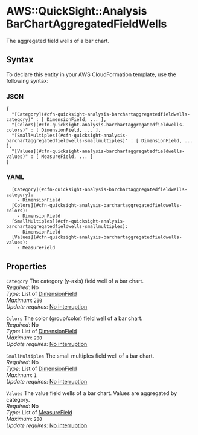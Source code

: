 # AWS::QuickSight::Analysis BarChartAggregatedFieldWells<a name="aws-properties-quicksight-analysis-barchartaggregatedfieldwells"></a>

The aggregated field wells of a bar chart\.

## Syntax<a name="aws-properties-quicksight-analysis-barchartaggregatedfieldwells-syntax"></a>

To declare this entity in your AWS CloudFormation template, use the following syntax:

### JSON<a name="aws-properties-quicksight-analysis-barchartaggregatedfieldwells-syntax.json"></a>

```
{
  "[Category](#cfn-quicksight-analysis-barchartaggregatedfieldwells-category)" : [ DimensionField, ... ],
  "[Colors](#cfn-quicksight-analysis-barchartaggregatedfieldwells-colors)" : [ DimensionField, ... ],
  "[SmallMultiples](#cfn-quicksight-analysis-barchartaggregatedfieldwells-smallmultiples)" : [ DimensionField, ... ],
  "[Values](#cfn-quicksight-analysis-barchartaggregatedfieldwells-values)" : [ MeasureField, ... ]
}
```

### YAML<a name="aws-properties-quicksight-analysis-barchartaggregatedfieldwells-syntax.yaml"></a>

```
  [Category](#cfn-quicksight-analysis-barchartaggregatedfieldwells-category):
    - DimensionField
  [Colors](#cfn-quicksight-analysis-barchartaggregatedfieldwells-colors):
    - DimensionField
  [SmallMultiples](#cfn-quicksight-analysis-barchartaggregatedfieldwells-smallmultiples):
    - DimensionField
  [Values](#cfn-quicksight-analysis-barchartaggregatedfieldwells-values):
    - MeasureField
```

## Properties<a name="aws-properties-quicksight-analysis-barchartaggregatedfieldwells-properties"></a>

`Category` <a name="cfn-quicksight-analysis-barchartaggregatedfieldwells-category"></a>
The category \(y\-axis\) field well of a bar chart\.  
_Required_: No  
_Type_: List of [DimensionField](aws-properties-quicksight-analysis-dimensionfield.md)  
_Maximum_: `200`  
_Update requires_: [No interruption](https://docs.aws.amazon.com/AWSCloudFormation/latest/UserGuide/using-cfn-updating-stacks-update-behaviors.html#update-no-interrupt)

`Colors` <a name="cfn-quicksight-analysis-barchartaggregatedfieldwells-colors"></a>
The color \(group/color\) field well of a bar chart\.  
_Required_: No  
_Type_: List of [DimensionField](aws-properties-quicksight-analysis-dimensionfield.md)  
_Maximum_: `200`  
_Update requires_: [No interruption](https://docs.aws.amazon.com/AWSCloudFormation/latest/UserGuide/using-cfn-updating-stacks-update-behaviors.html#update-no-interrupt)

`SmallMultiples` <a name="cfn-quicksight-analysis-barchartaggregatedfieldwells-smallmultiples"></a>
The small multiples field well of a bar chart\.  
_Required_: No  
_Type_: List of [DimensionField](aws-properties-quicksight-analysis-dimensionfield.md)  
_Maximum_: `1`  
_Update requires_: [No interruption](https://docs.aws.amazon.com/AWSCloudFormation/latest/UserGuide/using-cfn-updating-stacks-update-behaviors.html#update-no-interrupt)

`Values` <a name="cfn-quicksight-analysis-barchartaggregatedfieldwells-values"></a>
The value field wells of a bar chart\. Values are aggregated by category\.  
_Required_: No  
_Type_: List of [MeasureField](aws-properties-quicksight-analysis-measurefield.md)  
_Maximum_: `200`  
_Update requires_: [No interruption](https://docs.aws.amazon.com/AWSCloudFormation/latest/UserGuide/using-cfn-updating-stacks-update-behaviors.html#update-no-interrupt)
